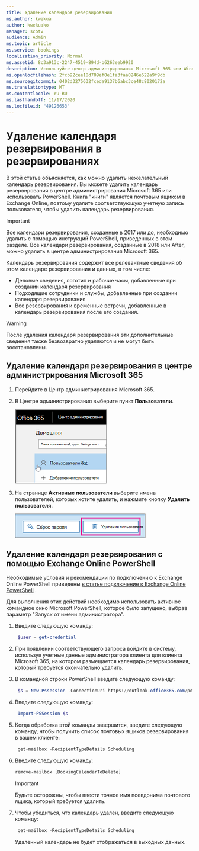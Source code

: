 ```yaml
---
title: Удаление календаря резервирования
ms.author: kwekua
author: kwekuako
manager: scotv
audience: Admin
ms.topic: article
ms.service: bookings
localization_priority: Normal
ms.assetid: 8c3a913c-2247-4519-894d-b6263eeb9920
description: Используйте центр администрирования Microsoft 365 или Windows PowerShell, чтобы удалить календари резервирования.
ms.openlocfilehash: 2fcb92cee18d709ef0e1fa3faa0246e622a9f9db
ms.sourcegitcommit: 0402d3275632fceda9137b6abc3ce48c8020172a
ms.translationtype: MT
ms.contentlocale: ru-RU
ms.lasthandoff: 11/17/2020
ms.locfileid: "49126653"
---
```

# <a name="delete-a-booking-calendar-in-bookings"></a>Удаление календаря резервирования в резервированиях

В этой статье объясняется, как можно удалить нежелательный календарь резервирования. Вы можете удалить календарь резервирования в центре администрирования Microsoft 365 или использовать PowerShell. Книга "книги" является почтовым ящиком в Exchange Online, поэтому удалите соответствующую учетную запись пользователя, чтобы удалить календарь резервирования.

> [!IMPORTANT]
> Все календари резервирования, созданные в 2017 или до, необходимо удалить с помощью инструкций PowerShell, приведенных в этом разделе. Все календари резервирования, созданные в 2018 или After, можно удалить в центре администрирования Microsoft 365.

Календарь резервирования содержит все релевантные сведения об этом календаре резервирования и данных, в том числе:

- Деловые сведения, логотип и рабочие часы, добавленные при создании календаря резервирования
- Подходящие сотрудники и службы, добавленные при создании календаря резервирования
- Все резервирования и временные встречи, добавленные в календарь резервирования после его создания.

> [!WARNING]
> После удаления календаря резервирования эти дополнительные сведения также безвозвратно удаляются и не могут быть восстановлены.

## <a name="delete-a-booking-calendar-in-the-microsoft-365-admin-center"></a>Удаление календаря резервирования в центре администрирования Microsoft 365

1. Перейдите в Центр администрирования Microsoft 365.

1. В Центре администрирования выберите пункт **Пользователи**.

   ![Изображение пользовательского интерфейса "Пользователи" в центре администрирования Microsoft 365](../media/bookings-admin-center-users.png)

1. На странице **Активные пользователи** выберите имена пользователей, которых хотите удалить, и нажмите кнопку **Удалить пользователя**.

   ![Изображение элемента пользовательского интерфейса "Удаление пользователя" в центре администрирования Microsoft 365](../media/bookings-delete-user.png)

## <a name="delete-a-booking-calendar-using-exchange-online-powershell"></a>Удаление календаря резервирования с помощью Exchange Online PowerShell

Необходимые условия и рекомендации по подключению к Exchange Online PowerShell приведены [в статье подключение к Exchange Online PowerShell](https://docs.microsoft.com/powershell/exchange/exchange-online-powershell-v2?view=exchange-ps) .

Для выполнения этих действий необходимо использовать активное командное окно Microsoft PowerShell, которое было запущено, выбрав параметр "Запуск от имени администратора".

1. Введите следующую команду:

   ```PowerShell
    $user = get-credential
   ```

1. При появлении соответствующего запроса войдите в систему, используя учетные данные администратора клиента для клиента Microsoft 365, на котором размещается календарь резервирования, который требуется окончательно удалить.

1. В командной строки PowerShell введите следующую команду:

   ```PowerShell
    $s = New-Pssession -ConnectionUri https://outlook.office365.com/powershell-liveid -Credential $user -Authentication basic -AllowRedirection -ConfigurationName Microsoft.Exchange
   ```

1. Введите следующую команду:

   ```PowerShell
    Import-PSSession $s
   ```

1. Когда обработка этой команды завершится, введите следующую команду, чтобы получить список почтовых ящиков резервирования в вашем клиенте:

   ```PowerShell
    get-mailbox -RecipientTypeDetails Scheduling
   ```

1. Введите следующую команду:

   ```PowerShell
   remove-mailbox [BookingCalendarToDelete]
   ```

   > [!IMPORTANT]
   > Будьте осторожны, чтобы ввести точное имя псевдонима почтового ящика, который требуется удалить.

1. Чтобы убедиться, что календарь удален, введите следующую команду:

   ```PowerShell
    get-mailbox -RecipientTypeDetails Scheduling
   ```

   Удаленный календарь не будет отображаться в выходных данных.
